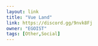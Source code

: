```yaml
---
layout: link
title: "Vue Land"
link: https://discord.gg/9nvk8Fj
owner: "EGOIST"
tags: [Other,Social]
---
```

